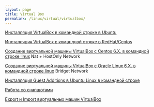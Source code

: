 ```yaml
---
layout: page
title: Virtual Box
permalink: /linux/virtual/virtualbox/
---
```




[Инсталляция VirtualBox в командной строке в Ubuntu](/linux/virtual/virtualbox/installation/ubuntu/14.04/)

[Инсталляция VirtualBox в командной строке в RedHat/Centos](/linux/virtual/virtualbox/installation/centos/6/)

[Создание виртуальной машины VirtualBox с Centos 6.X. в командной строке linux](/linux/virtual/virtualbox/vm/centos-6/) Nat + HostOnly Network

[Создание виртуальной машины VirtualBox с Oracle Linux 6.X. в командной строке linux](/linux/virtual/virtualbox/vm/oracle-linux-6/) Bridget Network


[Инсталляция Guest Additions в Ubuntu Linux в командной строке](/linux/virtual/virtualbox/guest-additions-installation-in-command-line/)

[Работа со снапшотами](/linux/virtual/virtualbox/snapshots/)

[Export и Import виртуальных машин VirtualBox](/linux/virtual/virtualbox/export-import/)
